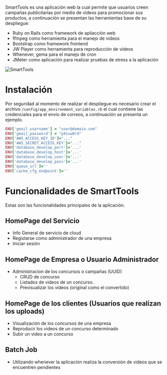 SmartTools es una aplicación web la cual permite que usuarios creen campañas publicitarias por medio de videos para promocionar sus productos, a continuación se presentan las herramientas base de su despliegue:

* Ruby on Rails como framework de apliacción web
* ffmpeg como herramienta para el manejo de videos
* Bootstrap como framework frontend
* JW Player como herramienta para reproducción de videos
* Whenever, gema para el manejo de cron
* JMeter como aplicación para realizar pruebas de stress a la aplicación

![SmartTools](https://cloud.githubusercontent.com/assets/2312513/9981678/5c1b0e50-5f89-11e5-9443-b2fe235388d0.png)

# Instalación

Por seguridad al momento de realizar el despliegue es necesario crear el archivo `/config/app_environment_variables.rb` el cual contiene las credenciales para el envío de correos, a continuación se presenta un ejemplo.

```ruby
ENV['gmail_username'] = "user@domain.com"
ENV['gmail_password'] = "p4ssw0rd"
ENV['AWS_ACCESS_KEY_ID']="..."
ENV['AWS_SECRET_ACCESS_KEY']="..."
ENV['database_develop_port']='...'
ENV['database_develop_host']='...'
ENV['database_develop_user']='...'
ENV['database_develop_pass']='...'
ENV['queue_url']=''
ENV['cache_cfg_endpoint']=''
```

# Funcionalidades de SmartTools

Estas son las funcionalidades principales de la aplicación.

## HomePage del Servicio

* Info General de servicio de cloud
* Registarse como administrador de una empresa 
* Iniciar sesión

## HomePage de Empresa o Usuario Administrador

* Administracion de los concursos o campañas (UUID)
  * CRUD de concurso
  * Listados de videos de un concurso.
  * Previsualizar los videos (original como el convertido)

## HomePage de los clientes (Usuarios que realizan los uploads)

* Visualización de los concursos de una empresa
* Reproducir los videos de un concurso determinado
* Subir un video a un concurso

## Batch Job

* Utilizando whenever la aplicación realiza la conversión de videos que se encuentren pendientes
